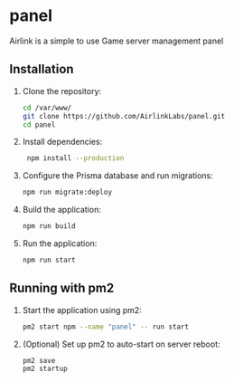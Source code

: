 # panel
Airlink is a simple to use Game server management panel

## Installation

1. Clone the repository:
   ```bash
   cd /var/www/
   git clone https://github.com/AirlinkLabs/panel.git
   cd panel
   ```

2. Install dependencies:
   ```bash
    npm install --production
   ```

3. Configure the Prisma database and run migrations:
   ```bash
   npm run migrate:deploy
   ```

4. Build the application:
   ```bash
   npm run build
   ```

5. Run the application:
   ```bash
   npm run start
   ```

## Running with pm2

1. Start the application using pm2:
   ```bash
   pm2 start npm --name "panel" -- run start
   ```

2. (Optional) Set up pm2 to auto-start on server reboot:
   ```bash
   pm2 save
   pm2 startup
   ```